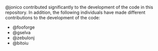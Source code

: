 @jonico contributed significantly to the development of the code in this repository. In addition, the following individuals have made different contributions to the development of the code: 
- @fooforge
- @gselva
- @zebulonj
- @bitoiu
